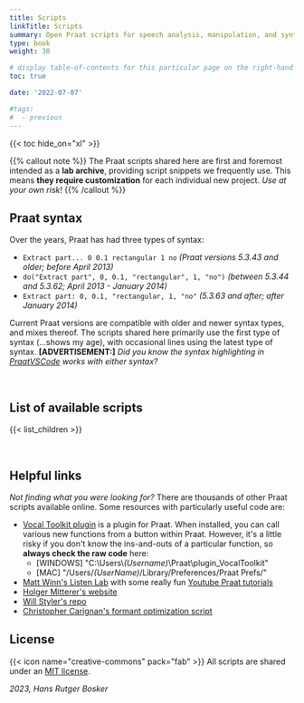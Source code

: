 ```yaml
---
title: Scripts
linkTitle: Scripts
summary: Open Praat scripts for speech analysis, manipulation, and synthesis
type: book
weight: 30

# display table-of-contents for this particular page on the right-hand side?
toc: true

date: '2022-07-07'

#tags:
#  - previous
---
```


<!-- {{< figure src="featured.jpg" >}} -->

{{< toc hide_on="xl" >}}

{{% callout note %}}
The Praat scripts shared here are first and foremost intended as a **lab archive**, providing script snippets we frequently use. This means **they require customization** for each individual new project. *Use at your own risk!*
{{% /callout %}}

## Praat syntax

Over the years, Praat has had three types of syntax:
- `Extract part... 0 0.1 rectangular 1 no` *(Praat versions 5.3.43 and older; before April 2013)*
- `do("Extract part", 0, 0.1, "rectangular", 1, "no")` *(between 5.3.44 and 5.3.62; April 2013 - January 2014)*
- `Extract part: 0, 0.1, "rectangular, 1, "no"` *(5.3.63 and after; after January 2014)*

Current Praat versions are compatible with older and newer syntax types, and mixes thereof. The scripts shared here primarily use the first type of syntax (...shows my age), with occasional lines using the latest type of syntax. **[ADVERTISEMENT:]** *Did you know the syntax highlighting in [PraatVSCode](../tools/#praatvscode) works with either syntax?*

<br />

## List of available scripts

{{< list_children >}}

<br />

## Helpful links

*Not finding what you were looking for?* There are thousands of other Praat scripts available online. Some resources with particularly useful code are:
- [Vocal Toolkit plugin](http://www.praatvocaltoolkit.com/) is a plugin for Praat. When installed, you can call various new functions from a button within Praat. However, it's a little risky if you don't know the ins-and-outs of a particular function, so **always check the raw code** here:
  - [WINDOWS] "C:\Users\\*(Username)*\Praat\plugin_VocalToolkit"
  - [MAC] "/Users/*(UserName)*/Library/Preferences/Praat Prefs/"
- [Matt Winn's Listen Lab](http://www.mattwinn.com/praat.html) with some really fun [Youtube Praat tutorials](https://www.youtube.com/playlist?list=PL6niCBwOhjHga4bCS83VJ2uKzQ8ZjEVeG)
- [Holger Mitterer's website](http://holgermitterer.eu/research.html)
- [Will Styler's repo](https://github.com/stylerw/styler_praat_scripts)
- [Christopher Carignan's formant optimization script](https://github.com/ChristopherCarignan/formant-optimization)

## License

{{< icon name="creative-commons" pack="fab" >}} All scripts are shared under an [MIT license](https://en.wikipedia.org/wiki/MIT_License#License_terms).

*2023, Hans Rutger Bosker*
